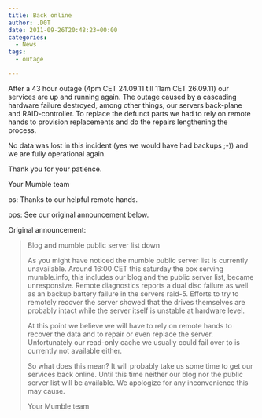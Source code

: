 ```yaml
---
title: Back online
author: .D0T
date: 2011-09-26T20:48:23+00:00
categories:
  - News
tags:
  - outage

---
```

After a 43 hour outage (4pm CET 24.09.11 till 11am CET 26.09.11) our services are up and running again. The outage caused by a cascading hardware failure destroyed, among other things, our servers back-plane and RAID-controller. To replace the defunct parts we had to rely on remote hands to provision replacements and do the repairs lengthening the process. 

No data was lost in this incident (yes we would have had backups ;-)) and we are fully operational again.

Thank you for your patience.

Your Mumble team

ps: Thanks to our helpful remote hands.
  
pps: See our original announcement below.
  
<!--more-->


  
Original announcement:

> Blog and mumble public server list down
> 
> As you might have noticed the mumble public server list is currently unavailable. Around 16:00 CET this saturday the box serving mumble.info, this includes our blog and the public server list, became unresponsive. Remote diagnostics reports a dual disc failure as well as an backup battery failure in the servers raid-5. Efforts to try to remotely recover the server showed that the drives themselves are probably intact while the server itself is unstable at hardware level.
> 
> At this point we believe we will have to rely on remote hands to recover the data and to repair or even replace the server. Unfortunately our read-only cache we usually could fail over to is currently not available either.
> 
> So what does this mean? It will probably take us some time to get our services back online. Until this time neither our blog nor the public server list will be available. We apologize for any inconvenience this may cause.
> 
> Your Mumble team